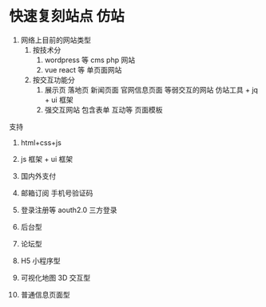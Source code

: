 # 快速复刻站点 仿站

1. 网络上目前的网站类型
   1. 按技术分
      1. wordpress 等 cms php 网站
      2. vue react 等 单页面网站
   2. 按交互功能分
      1. 展示页 落地页 新闻页面 官网信息页面 等弱交互的网站 仿站工具 + jq + ui 框架
      2. 强交互网站 包含表单 互动等 页面模板

支持

1. html+css+js
2. js 框架 + ui 框架

3. 国内外支付
4. 邮箱订阅 手机号验证码
5. 登录注册等 aouth2.0 三方登录

6. 后台型
7. 论坛型
8. H5 小程序型
9. 可视化地图 3D 交互型
10. 普通信息页面型
